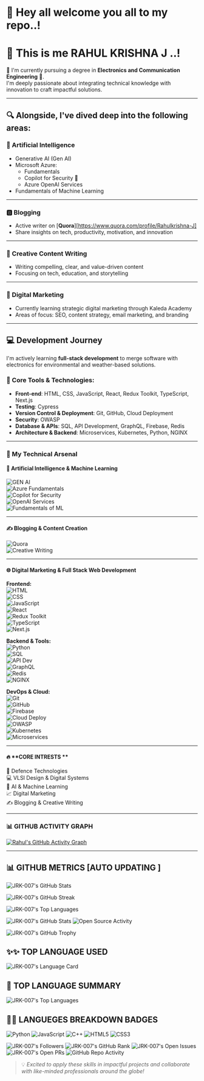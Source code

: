 # 👋 Hey all welcome you all to my repo..!
# 💚 This is me RAHUL KRISHNA J ..!

🚀 I'm currently pursuing a degree in **Electronics and Communication Engineering** 📶.  
I'm deeply passionate about integrating technical knowledge with innovation to craft impactful solutions.

---

## 🔍 Alongside, I've dived deep into the following areas:

### 🤖 Artificial Intelligence
- Generative AI (Gen AI)
- Microsoft Azure:
  - Fundamentals
  - Copilot for Security 🪪
  - Azure OpenAI Services
- Fundamentals of Machine Learning

---

### 🅱️ Blogging
- Active writer on [**Quora**][https://www.quora.com/profile/Rahulkrishna-J] 
- Share insights on tech, productivity, motivation, and innovation

---

### 📝 Creative Content Writing
- Writing compelling, clear, and value-driven content
- Focusing on tech, education, and storytelling

---

### 🛜 Digital Marketing
- Currently learning strategic digital marketing through Kaleda Academy
- Areas of focus: SEO, content strategy, email marketing, and branding

---

## 💻 Development Journey

I'm actively learning **full-stack development** to merge software with electronics for environmental and weather-based solutions.

### 🔧 Core Tools & Technologies:
- **Front-end**: HTML, CSS, JavaScript, React, Redux Toolkit, TypeScript, Next.js
- **Testing**: Cypress
- **Version Control & Deployment**: Git, GitHub, Cloud Deployment
- **Security**: OWASP
- **Database & APIs**: SQL, API Development, GraphQL, Firebase, Redis
- **Architecture & Backend**: Microservices, Kubernetes, Python, NGINX

---


### 🚀 My Technical Arsenal

#### 🎯 **Artificial Intelligence & Machine Learning**  
![GEN AI](https://img.shields.io/badge/GEN_AI-%235865F2?style=for-the-badge&logo=OpenAI&logoColor=white)  
![Azure Fundamentals](https://img.shields.io/badge/Azure_Fundamentals-%230072C6?style=for-the-badge&logo=microsoftazure&logoColor=white)  
![Copilot for Security](https://img.shields.io/badge/Azure_Copilot_for_Security-%230072C6?style=for-the-badge&logo=microsoft&logoColor=white)  
![OpenAI Services](https://img.shields.io/badge/OpenAI_Services-%235865F2?style=for-the-badge&logo=openai&logoColor=white)  
![Fundamentals of ML](https://img.shields.io/badge/ML_Fundamentals-%23F7931E?style=for-the-badge&logo=python&logoColor=white)

---

#### ✍️ **Blogging & Content Creation**  
![Quora](https://img.shields.io/badge/Quora-%23B92B27?style=for-the-badge&logo=quora&logoColor=white)  
![Creative Writing](https://img.shields.io/badge/Creative_Writing-%23E14D2A?style=for-the-badge&logo=write.as&logoColor=white)

---

#### 🌐 **Digital Marketing & Full Stack Web Development**

**Frontend:**  
![HTML](https://img.shields.io/badge/HTML-%23E34F26?style=for-the-badge&logo=html5&logoColor=white)  
![CSS](https://img.shields.io/badge/CSS-%231572B6?style=for-the-badge&logo=css3&logoColor=white)  
![JavaScript](https://img.shields.io/badge/JavaScript-%23F7DF1E?style=for-the-badge&logo=javascript&logoColor=black)  
![React](https://img.shields.io/badge/React-%2361DAFB?style=for-the-badge&logo=react&logoColor=black)  
![Redux Toolkit](https://img.shields.io/badge/Redux_Toolkit-%23764ABC?style=for-the-badge&logo=redux&logoColor=white)  
![TypeScript](https://img.shields.io/badge/TypeScript-%23007ACC?style=for-the-badge&logo=typescript&logoColor=white)  
![Next.js](https://img.shields.io/badge/Next.js-%23000000?style=for-the-badge&logo=nextdotjs&logoColor=white)

**Backend & Tools:**  
![Python](https://img.shields.io/badge/Python-%233776AB?style=for-the-badge&logo=python&logoColor=white)  
![SQL](https://img.shields.io/badge/SQL-%2300748F?style=for-the-badge&logo=mysql&logoColor=white)  
![API Dev](https://img.shields.io/badge/API_Development-%234A90E2?style=for-the-badge&logo=postman&logoColor=white)  
![GraphQL](https://img.shields.io/badge/GraphQL-%23E10098?style=for-the-badge&logo=graphql&logoColor=white)  
![Redis](https://img.shields.io/badge/Redis-%23DC382D?style=for-the-badge&logo=redis&logoColor=white)  
![NGINX](https://img.shields.io/badge/NGINX-%23009639?style=for-the-badge&logo=nginx&logoColor=white)

**DevOps & Cloud:**  
![Git](https://img.shields.io/badge/Git-%23F05032?style=for-the-badge&logo=git&logoColor=white)  
![GitHub](https://img.shields.io/badge/GitHub-%23181717?style=for-the-badge&logo=github&logoColor=white)  
![Firebase](https://img.shields.io/badge/Firebase-%23FFCA28?style=for-the-badge&logo=firebase&logoColor=black)  
![Cloud Deploy](https://img.shields.io/badge/Cloud_Deployment-%23007ACC?style=for-the-badge&logo=microsoftazure&logoColor=white)  
![OWASP](https://img.shields.io/badge/OWASP-%230075A8?style=for-the-badge&logo=owasp&logoColor=white)  
![Kubernetes](https://img.shields.io/badge/Kubernetes-%23326CE5?style=for-the-badge&logo=kubernetes&logoColor=white)  
![Microservices](https://img.shields.io/badge/Microservices-%23FF5733?style=for-the-badge&logo=docker&logoColor=white)

---

#### 🔥 **CORE INTRESTS **  
🎯 Defence Technologies  
💻 VLSI Design & Digital Systems  
🧠 AI & Machine Learning  
📈 Digital Marketing  
✍️ Blogging & Creative Writing

---

### 📊 **GITHUB ACTIVITY GRAPH**

[![Rahul's GitHub Activity Graph](https://github-readme-activity-graph.vercel.app/graph?username=JRK-007&theme=tokyo-night)](https://github.com/Ashutosh00710/github-readme-activity-graph)

---

## 📊 GITHUB METRICS [AUTO UPDATING ]

![JRK-007's GitHub Stats](https://github-readme-stats.vercel.app/api?username=JRK-007&show_icons=true&theme=tokyonight&count_private=true)

![JRK-007's GitHub Streak](https://github-readme-streak-stats.herokuapp.com/?user=JRK-007&theme=tokyonight)

![JRK-007's Top Languages](https://github-readme-stats.vercel.app/api/top-langs/?username=JRK-007&layout=compact&theme=tokyonight)

![JRK-007's GitHub Stats](https://github-readme-stats.vercel.app/api?username=JRK-007&show_icons=true&count_private=true&theme=radical)
![Open Source Activity](https://badges.pufler.dev/years/JRK-007)

![JRK-007's GitHub Trophy](https://github-profile-trophy.vercel.app/?username=JRK-007&theme=radical&no-frame=true&no-bg=true&margin-w=15)

## ✨✨ TOP LANGUAGE USED
![JRK-007's Language Card](https://github-readme-stats.vercel.app/api/top-langs/?username=JRK-007&layout=compact&theme=radical)
## 📝 TOP LANGUAGE SUMMARY 
![JRK-007's Top Languages](https://github-readme-stats.vercel.app/api/top-langs/?username=JRK-007&layout=compact&theme=radical)
## 🧑‍💻 LANGUEGES BREAKDOWN BADGES
![Python](https://img.shields.io/badge/Python-3572A5?style=for-the-badge&logo=python&logoColor=white)
![JavaScript](https://img.shields.io/badge/JavaScript-F7DF1E?style=for-the-badge&logo=javascript&logoColor=black)
![C++](https://img.shields.io/badge/C++-00599C?style=for-the-badge&logo=c%2B%2B&logoColor=white)
![HTML5](https://img.shields.io/badge/HTML5-E34F26?style=for-the-badge&logo=html5&logoColor=white)
![CSS3](https://img.shields.io/badge/CSS3-1572B6?style=for-the-badge&logo=css3&logoColor=white)


![JRK-007's Followers](https://img.shields.io/github/followers/JRK-007?style=social)
![JRK-007's GitHub Rank](https://github-profile-summary-cards.vercel.app/api/cards/profile-details?username=JRK-007&theme=radical)
![JRK-007's Open Issues](https://img.shields.io/github/issues/JRK-007/REPO_NAME)
![JRK-007's Open PRs](https://img.shields.io/github/issues-pr/JRK-007/REPO_NAME)
![GitHub Repo Activity](https://ghchart.rshah.org/JRK-007)


> 💡 *Excited to apply these skills in impactful projects and collaborate with like-minded professionals around the globe!*
